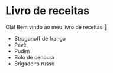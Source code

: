 # Livro de receitas 
Olá! Bem vindo ao meu livro de receitas :wave:
 
 - Strogonoff de frango
 - Pavê
 - Pudim
 - Bolo de cenoura
 - Brigadeiro russo